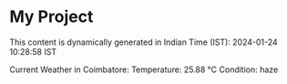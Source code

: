 # My Project

This content is dynamically generated in Indian Time (IST): 2024-01-24 10:28:58 IST


Current Weather in Coimbatore:
Temperature: 25.88 °C
Condition: haze
